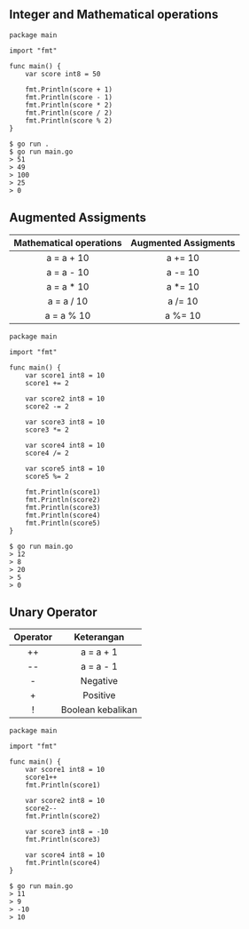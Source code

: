 ## Integer and Mathematical operations
``` golang
package main

import "fmt"

func main() {
	var score int8 = 50

	fmt.Println(score + 1)
	fmt.Println(score - 1)
	fmt.Println(score * 2)
	fmt.Println(score / 2)
	fmt.Println(score % 2)
}

```
```
$ go run .
$ go run main.go
> 51
> 49
> 100
> 25
> 0
```

## Augmented Assigments
| Mathematical operations  | Augmented Assigments |
| :-------------: | :-------------: |
| a = a + 10  | a += 10  |
| a = a - 10  | a -= 10  |
| a = a * 10  | a *= 10  |
| a = a / 10  | a /= 10  |
| a = a % 10  | a %= 10  |

``` golang
package main

import "fmt"

func main() {
	var score1 int8 = 10
	score1 += 2

	var score2 int8 = 10
	score2 -= 2

	var score3 int8 = 10
	score3 *= 2

	var score4 int8 = 10
	score4 /= 2

	var score5 int8 = 10
	score5 %= 2

	fmt.Println(score1)
	fmt.Println(score2)
	fmt.Println(score3)
	fmt.Println(score4)
	fmt.Println(score5)
}

```
```
$ go run main.go
> 12
> 8
> 20
> 5
> 0
```

## Unary Operator
| Operator  | Keterangan |
| :-------------: | :-------------: |
| ++  | a = a + 1  |
| --  | a = a - 1  |
| -  | Negative  |
| + | Positive  |
| !  | Boolean kebalikan  |

``` golang
package main

import "fmt"

func main() {
	var score1 int8 = 10
	score1++
	fmt.Println(score1)

	var score2 int8 = 10
	score2--
	fmt.Println(score2)

	var score3 int8 = -10
	fmt.Println(score3)

	var score4 int8 = 10
	fmt.Println(score4)
}
```
```
$ go run main.go
> 11
> 9  
> -10
> 10
```
